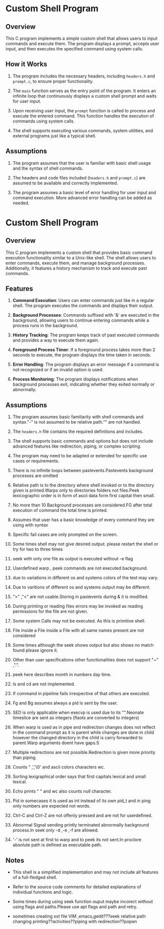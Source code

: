 # Custom Shell Program

## Overview

This C program implements a simple custom shell that allows users to input commands and execute them. The program displays a prompt, accepts user input, and then executes the specified command using system calls.

## How it Works

1. The program includes the necessary headers, including `headers.h` and `prompt.c`, to ensure proper functionality.

2. The `main` function serves as the entry point of the program. It enters an infinite loop that continuously displays a custom shell prompt and waits for user input.

3. Upon receiving user input, the `prompt` function is called to process and execute the entered command. This function handles the execution of commands using system calls.

4. The shell supports executing various commands, system utilities, and external programs just like a typical shell.

## Assumptions

1. The program assumes that the user is familiar with basic shell usage and the syntax of shell commands.

2. The headers and code files included (`headers.h` and `prompt.c`) are assumed to be available and correctly implemented.

3. The program assumes a basic level of error handling for user input and command execution. More advanced error handling can be added as needed.

# Custom Shell Program

## Overview

This C program implements a custom shell that provides basic command execution functionality similar to a Unix-like shell. The shell allows users to enter commands, execute them, and manage background processes. Additionally, it features a history mechanism to track and execute past commands.

## Features

1. **Command Execution**: Users can enter commands just like in a regular shell. The program executes the commands and displays their output.

2. **Background Processes**: Commands suffixed with '&' are executed in the background, allowing users to continue entering commands while a process runs in the background.

3. **History Tracking**: The program keeps track of past executed commands and provides a way to execute them again.

4. **Foreground Process Timer**: If a foreground process takes more than 2 seconds to execute, the program displays the time taken in seconds.

5. **Error Handling**: The program displays an error message if a command is not recognized or if an invalid option is used.

6. **Process Monitoring**: The program displays notifications when background processes exit, indicating whether they exited normally or abnormally.

## Assumptions

1. The program assumes basic familiarity with shell commands and syntax."-" is not assumed to be relative path."" are not handled.

2. The `headers.h` file contains the required definitions and includes.

3. The shell supports basic commands and options but does not include advanced features like redirection, piping, or complex scripting.

4. The program may need to be adapted or extended for specific use cases or requirements.

5. There is no infinite loops between pastevents.Pastevents background processes are omitted

6. Relative path is to the directory where shell invoked or to the directory given is printed.Warps only to directories folders not files.Peek lexicographic order is in form of ascii data form first 		 capital then small.

7. No more than 10 Background processes are considered.FG after total execution of command the total time is printed.

8. Assumes that user has a basic knowledge of every command they are using with syntax

9. Specific fail cases are only prompted on the screen.

10. Some times shell may not give desired output. please restart the shell or try for two to three times

11. seek with only one file as output is executed without -e flag

12. Userdefined warp , peek commands are not executed background.

13. due to variations in different os and systems colors of the text may vary.

14. Due to varitions of different os and systems output may be different.

15. ">" ,"<" are not usable.Storing in pastevents during & it is modified.

16. During printing or reading files errors may be invoked as reading permissions for the file are not given.

17. Some system Calls may not be executed. As this is primitive shell.

18. File inside a File inside a File with all same names present are not considered 

19. Some times although the seek shows output but also shows no match found please ignore it.

20. Other than user specifications other functionalities does not support "~" ,".".

21. peek here describes month in numbers day  time.

22. ls and cd are not implemented.

23. If command in pipeline fails irrespective of that others are executed.

24. Fg and Bg assumes always a pid is sent by the user.

25. SED is only applicable when execvp is used due to its "".Neonate timeslice are sent as integers (flaots are converted to integers)

26. When warp is used as in pipe and redirection changes does not reflect in the command prompt as it is parent while changes are done in child however the changed directory in the child is carry forwarded to parent.Warp arguments doent have gaps.S

27. Multiple redirections are not possible.Redirection is given more priority than piping.

28. Counts " ,','\0' and ascii colors characters wc.

29. Sorting lexigraphical order says that first capitals lexical and small lexical.

30. Echo prints " " and wc also counts null character.

31. Pid in somecases it is used as int instead of its own pid_t and in ping only numbers are expected not words.

32. Ctrl-C and Ctrl-Z are not offenly pressed and are not for userdefined. 

33. Abnormal Signal sending printly terminated abnormally background process.In seek only -d ,-e ,-f are allowed.

34. '-' is not sent at first to warp and to peek its not sent.In proclore absolute path is defined as executable path.

## Notes

- This shell is a simplified implementation and may not include all features of a full-fledged shell.

- Refer to the source code comments for detailed explanations of individual functions and logic.

- Some times during using seek function ouput maybe incorect without using flags and paths.Please use apt flags and path and retry.
- sometimes creating xxt file
VIM ,emacs,gedit???seek relative path changing printing??activities??piping with redirection??popen


